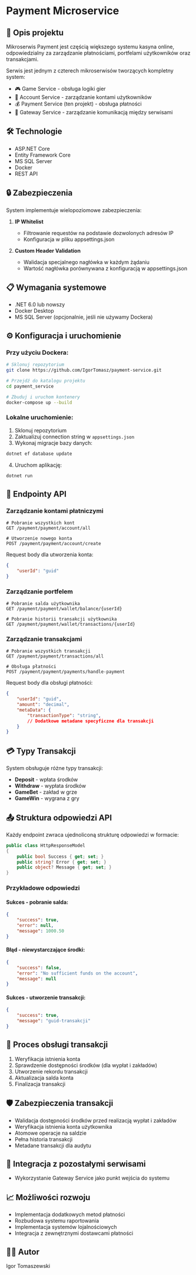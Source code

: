 # Payment Microservice

## 📝 Opis projektu
Mikroserwis Payment jest częścią większego systemu kasyna online, odpowiedzialny za zarządzanie płatnościami, portfelami użytkowników oraz transakcjami.

Serwis jest jednym z czterech mikroserwisów tworzących kompletny system:
- 🎮 Game Service - obsługa logiki gier
- 👤 Account Service - zarządzanie kontami użytkowników
- 💰 Payment Service (ten projekt) - obsługa płatności
- 🔀 Gateway Service - zarządzanie komunikacją między serwisami

## 🛠 Technologie
- ASP.NET Core
- Entity Framework Core
- MS SQL Server
- Docker
- REST API

## 🔒 Zabezpieczenia
System implementuje wielopoziomowe zabezpieczenia:
1. **IP Whitelist**
   - Filtrowanie requestów na podstawie dozwolonych adresów IP
   - Konfiguracja w pliku appsettings.json

2. **Custom Header Validation**
   - Walidacja specjalnego nagłówka w każdym żądaniu
   - Wartość nagłówka porównywana z konfiguracją w appsettings.json

## 📋 Wymagania systemowe
- .NET 6.0 lub nowszy
- Docker Desktop
- MS SQL Server (opcjonalnie, jeśli nie używamy Dockera)

## ⚙️ Konfiguracja i uruchomienie

### Przy użyciu Dockera:
```bash
# Sklonuj repozytorium
git clone https://github.com/IgorTomasz/payment-service.git

# Przejdź do katalogu projektu
cd payment_service

# Zbuduj i uruchom kontenery
docker-compose up --build
```

### Lokalne uruchomienie:
1. Sklonuj repozytorium
2. Zaktualizuj connection string w `appsettings.json`
3. Wykonaj migracje bazy danych:
```bash
dotnet ef database update
```
4. Uruchom aplikację:
```bash
dotnet run
```

## 🚀 Endpointy API

### Zarządzanie kontami płatniczymi
```http
# Pobranie wszystkich kont
GET /payment/payment/account/all

# Utworzenie nowego konta
POST /payment/payment/account/create
```
Request body dla utworzenia konta:
```json
{
    "userId": "guid"
}
```

### Zarządzanie portfelem
```http
# Pobranie salda użytkownika
GET /payment/payment/wallet/balance/{userId}

# Pobranie historii transakcji użytkownika
GET /payment/payment/wallet/transactions/{userId}
```

### Zarządzanie transakcjami
```http
# Pobranie wszystkich transakcji
GET /payment/payment/transactions/all

# Obsługa płatności
POST /payment/payment/payments/handle-payment
```
Request body dla obsługi płatności:
```json
{
    "userId": "guid",
    "amount": "decimal",
    "metaData": {
        "transactionType": "string",
        // Dodatkowe metadane specyficzne dla transakcji
    }
}
```

## 💳 Typy Transakcji
System obsługuje różne typy transakcji:
- **Deposit** - wpłata środków
- **Withdraw** - wypłata środków
- **GameBet** - zakład w grze
- **GameWin** - wygrana z gry

## 📤 Struktura odpowiedzi API
Każdy endpoint zwraca ujednoliconą strukturę odpowiedzi w formacie:

```csharp
public class HttpResponseModel
{
    public bool Success { get; set; }
    public string? Error { get; set; }
    public object? Message { get; set; }
}
```

### Przykładowe odpowiedzi

#### Sukces - pobranie salda:
```json
{
    "success": true,
    "error": null,
    "message": 1000.50
}
```

#### Błąd - niewystarczające środki:
```json
{
    "success": false,
    "error": "No sufficient funds on the account",
    "message": null
}
```

#### Sukces - utworzenie transakcji:
```json
{
    "success": true,
    "message": "guid-transakcji"
}
```

## 🔄 Proces obsługi transakcji
1. Weryfikacja istnienia konta
2. Sprawdzenie dostępności środków (dla wypłat i zakładów)
3. Utworzenie rekordu transakcji
4. Aktualizacja salda konta
5. Finalizacja transakcji

## 🛡️ Zabezpieczenia transakcji
- Walidacja dostępności środków przed realizacją wypłat i zakładów
- Weryfikacja istnienia konta użytkownika
- Atomowe operacje na saldzie
- Pełna historia transakcji
- Metadane transakcji dla audytu

## 🔄 Integracja z pozostałymi serwisami
- Wykorzystanie Gateway Service jako punkt wejścia do systemu

## 📈 Możliwości rozwoju
- Implementacja dodatkowych metod płatności
- Rozbudowa systemu raportowania
- Implementacja systemów lojalnościowych
- Integracja z zewnętrznymi dostawcami płatności

## 👨‍💻 Autor
Igor Tomaszewski
